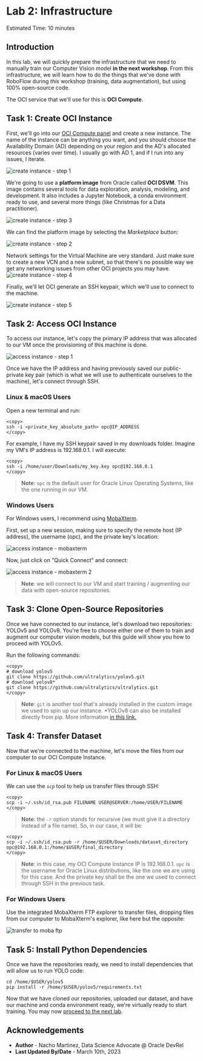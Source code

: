 # Lab 2: Infrastructure

Estimated Time: 10 minutes

## Introduction

In this lab, we will quickly prepare the infrastructure that we need to manually train our Computer Vision model **in the next workshop**. From this infrastructure, we will learn how to do the things that we've done with RoboFlow during *this* workshop (training, data augmentation), but using 100% open-source code.

The OCI service that we'll use for this is **OCI Compute**. 

## Task 1: Create OCI Instance

First, we'll go into our [OCI Compute panel](https://cloud.oracle.com/compute/instances) and create a new instance. The name of the instance can be anything you want, and you should choose the Availability Domain (AD) depending on your region and the AD's allocated resources (varies over time). I usually go with AD 1, and if I run into any issues, I iterate.

![create instance - step 1](./images/create_instance_1.png)

We're going to use a **platform image** from Oracle called **OCI DSVM**. This image contains several tools for data exploration, analysis, modeling, and development. It also includes a Jupyter Notebook, a conda environment ready to use, and several more things (like Christmas for a Data practitioner).

![create instance - step 3](./images/create_instance_3.png)

We can find the platform image by selecting the *Marketplace* button:

![create instance - step 2](./images/create_instance_2.png)

Network settings for the Virtual Machine are very standard. Just make sure to create a new VCN and a new subnet, so that there's no possible way we get any networking issues from other OCI projects you may have.
![create instance - step 4](./images/create_instance_4.png)

Finally, we'll let OCI generate an SSH keypair, which we'll use to connect to the machine.

![create instance - step 5](./images/create_instance_5.png)

## Task 2: Access OCI Instance

To access our instance, let's copy the primary IP address that was allocated to our VM once the provisioning of this machine is done.

![access instance - step 1](./images/access_instance_1.png)

Once we have the IP address and having previously saved our public-private key pair (which is what we will use to authenticate ourselves to the machine), let's connect through SSH. 


### Linux & macOS Users

Open a new terminal and run:

```
<copy>
ssh -i <private_key_absolute_path> opc@IP_ADDRESS
</copy>
```

For example, I have my SSH keypair saved in my downloads folder. Imagine my VM's IP address is 192.168.0.1. I will execute:

```
<copy>
ssh -i /home/user/Downloads/my_key.key opc@192.168.0.1
</copy>
```
> **Note**: `opc` is the default user for Oracle Linux Operating Systems, like the one running in our VM.

### Windows Users

For Windows users, I recommend using [MobaXterm](https://mobaxterm.mobatek.net/). 

First, set up a new session, making sure to specify the remote host (IP address), the username (opc), and the private key's location:

![access instance - mobaxterm](./images/access_instance_mobaxterm.png)

Now, just click on "Quick Connect" and connect:

![access instance - mobaxterm 2](./images/access_instance_mobaxterm_2.png)


> **Note**: we will connect to our VM  and start training / augmenting our data with open-source repositories. 

## Task 3: Clone Open-Source Repositories 

Once we have connected to our instance, let's download two repositories: YOLOv5 and YOLOv8. You're free to choose either one of them to train and augment our computer vision models, but this guide will show you how to proceed with YOLOv5.

Run the following commands:

```
<copy>
# download yolov5
git clone https://github.com/ultralytics/yolov5.git 
# download yolov8*
git clone https://github.com/ultralytics/ultralytics.git
</copy>
```
> **Note**: `git` is another tool that's already installed in the custom image we used to spin up our instance. *YOLOv8 can also be installed directly from pip. More information [in this link.](https://github.com/ultralytics/ultralytics#documentation)

## Task 4: Transfer Dataset

Now that we're connected to the machine, let's move the files from our computer to our OCI Compute Instance.

### For Linux & macOS Users

We can use the _`scp`_ tool to help us transfer files through SSH:

```
<copy>
scp -i ~/.ssh/id_rsa.pub FILENAME USER@SERVER:/home/USER/FILENAME
</copy>
```
> **Note**: the _`-r`_ option stands for recursive (we must give it a directory instead of a file name).
So, in our case, it will be:

```
<copy>
scp -i ~/.ssh/id_rsa.pub -r /home/$USER/Downloads/dataset_directory opc@192.168.0.1:/home/$USER/final_directory
</copy>
```
> **Note**: in this case, my OCI Compute Instance IP is 192.168.0.1. `opc` is the username for Oracle Linux distributions, like the one we are using for this case. And the private key shall be the one we used to connect through SSH in the previous task.


### For Windows Users 

Use the integrated MobaXterm FTP explorer to transfer files, dropping files from our computer to MobaXterm's explorer, like here but the opposite:

![transfer to moba ftp](./images/transfer_moba.gif)

## Task 5: Install Python Dependencies

Once we have the repositories ready, we need to install dependencies that will allow us to run YOLO code:

```console
cd /home/$USER/yolov5
pip install -r /home/$USER/yolov5/requirements.txt
```

Now that we have cloned our repositories, uploaded our dataset, and have our machine and conda environment ready, we're virtually ready to start training. You may now [proceed to the next lab](#next).

## Acknowledgements

* **Author** - Nacho Martinez, Data Science Advocate @ Oracle DevRel
* **Last Updated By/Date** - March 10th, 2023
